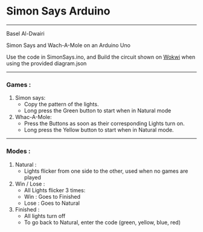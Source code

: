 # Simon Says Arduino

___

Basel Al-Dwairi

Simon Says and Wach-A-Mole on an Arduino Uno


Use the code in SimonSays.ino, and Build the circuit shown on [Wokwi][1] when using the provided diagram.json 

___

### Games :

1. Simon says:
   - Copy the pattern of the lights. 
   - Long press the Green button to start when in Natural mode
2. Whac-A-Mole:
   - Press the Buttons as soon as their corresponding Lights turn on.
   - Long press the Yellow button to start when in Natural mode.
___

### Modes :

1. Natural : 
   - Lights flicker from one side to the other, used when no games are played
2. Win / Lose : 
   - All Lights flicker 3 times:
   - Win : Goes to Finished
   - Lose : Goes to Natural
3. Finished : 
   - All lights turn off
   - To go back to Natural, enter the code (green, yellow, blue, red)


[1]: https://wokwi.com/projects/new/arduino-uno 'Wokwi'